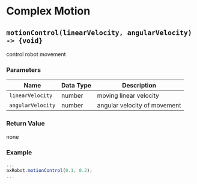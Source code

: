 # Complex Motion

## `motionControl(linearVelocity, angularVelocity) -> {void}`

control robot movement

### Parameters

| Name | Data Type | Description |
| ----------------- | -------- | ---------- |
| `linearVelocity` | number | moving linear velocity |
| `angularVelocity` | number | angular velocity of movement |

### Return Value

none

### Example

```javascript
...
axRobot.motionControl(0.1, 0.2);
...
```
